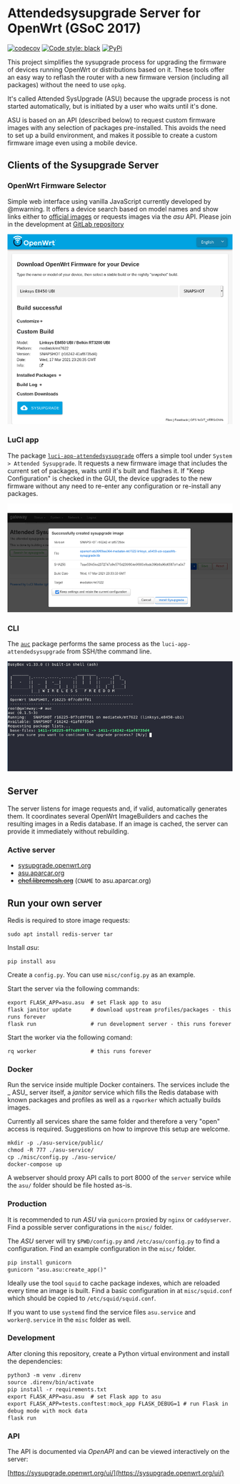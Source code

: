 # Attendedsysupgrade Server for OpenWrt (GSoC 2017)

[![codecov](https://codecov.io/gh/aparcar/asu/branch/master/graph/badge.svg)](https://codecov.io/gh/aparcar/asu)
[![Code style: black](https://img.shields.io/badge/code%20style-black-000000.svg)](https://github.com/psf/black)
[![PyPi](https://badge.fury.io/py/asu.svg)](https://badge.fury.io/py/asu)

This project simplifies the sysupgrade process for upgrading the firmware of
devices running OpenWrt or distributions based on it. These tools offer an easy
way to reflash the router with a new firmware version
(including all packages) without the need to use `opkg`.

It's called Attended SysUpgrade (ASU) because the upgrade process is not started
automatically, but is initiated by a user who waits until it's done.

ASU is based on an API (described below) to request custom firmware images with
any selection of packages pre-installed. This avoids the need to set up a build
environment, and makes it possible to create a custom firmware image even using
a mobile device.

## Clients of the Sysupgrade Server

### OpenWrt Firmware Selector

Simple web interface using vanilla JavaScript currently developed by @mwarning.
It offers a device search based on model names and show links either to
[official images](https://downloads.openwrt.org/) or requests images via the
_asu_ API. Please join in the development at
[GitLab repository](https://gitlab.com/openwrt/web/firmware-selector-openwrt-org)

![ofs](misc/ofs.png)

### LuCI app

The package
[`luci-app-attendedsysupgrade`](https://github.com/openwrt/luci/tree/master/applications/luci-app-attendedsysupgrade)
offers a simple tool under `System > Attended Sysupgrade`. It requests a new
firmware image that includes the current set of packages, waits until it's built
and flashes it. If "Keep Configuration" is checked in the GUI, the device
upgrades to the new firmware without any need to re-enter any configuration or
re-install any packages.

![luci](misc/luci.png)

### CLI

The [`auc`](https://github.com/openwrt/packages/tree/master/utils/auc) package
performs the same process as the `luci-app-attendedsysupgrade`
from SSH/the command line.

![auc](misc/auc.png)

## Server

The server listens for image requests and, if valid, automatically generates
them. It coordinates several OpenWrt ImageBuilders and caches the resulting
images in a Redis database. If an image is cached, the server can provide it
immediately without rebuilding.

### Active server

- [sysupgrade.openwrt.org](https://sysupgrade.openwrt.org)
- [asu.aparcar.org](https://asu.aparcar.org)
- ~~[chef.libremesh.org](https://chef.libremesh.org)~~ (`CNAME` to
  asu.aparcar.org)

## Run your own server

Redis is required to store image requests:

    sudo apt install redis-server tar

Install _asu_:

    pip install asu

Create a `config.py`.
You can use `misc/config.py` as an example.

Start the server via the following commands:

    export FLASK_APP=asu.asu  # set Flask app to asu
    flask janitor update      # download upstream profiles/packages - this runs forever
    flask run                 # run development server - this runs forever

Start the worker via the following comand:

    rq worker                 # this runs forever

### Docker

Run the service inside multiple Docker containers. The services include the _
ASU_ server itself, a _janitor_ service which fills the Redis database with
known packages and profiles as well as a `rqworker` which actually builds
images.

Currently all services share the same folder and therefore a very "open" access
is required. Suggestions on how to improve this setup are welcome.

    mkdir -p ./asu-service/public/
    chmod -R 777 ./asu-service/
    cp ./misc/config.py ./asu-service/
    docker-compose up

A webserver should proxy API calls to port 8000 of the `server` service while
the `asu/` folder should be file hosted as-is.

### Production

It is recommended to run _ASU_ via `gunicorn` proxied by `nginx` or
`caddyserver`. Find a possible server configurations in the `misc/` folder.

The _ASU_ server will try `$PWD/config.py` and `/etc/asu/config.py` to find a
configuration. Find an example configuration in the `misc/` folder.

    pip install gunicorn
    gunicorn "asu.asu:create_app()"

Ideally use the tool `squid` to cache package indexes, which are reloaded every
time an image is built. Find a basic configuration in at `misc/squid.conf`
which should be copied to `/etc/squid/squid.conf`.

If you want to use `systemd` find the service files `asu.service` and
`worker@.service` in the `misc` folder as well.

### Development

After cloning this repository, create a Python virtual environment and install
the dependencies:

    python3 -m venv .direnv
    source .direnv/bin/activate
    pip install -r requirements.txt
    export FLASK_APP=asu.asu  # set Flask app to asu
    export FLASK_APP=tests.conftest:mock_app FLASK_DEBUG=1 # run Flask in debug mode with mock data
    flask run

### API

The API is documented via _OpenAPI_ and can be viewed interactively on the
server:

[https://sysupgrade.openwrt.org/ui/](https://sysupgrade.openwrt.org/ui/)
